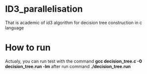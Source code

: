 # ID3_parallelisation
That is academic of id3 algorithm for decision tree construction in c language


# How to run

Actualy, you can run test with the command 
**gcc decision_tree.c -0 decision_tree.run -lm**
after run command **./decision_tree.run**
